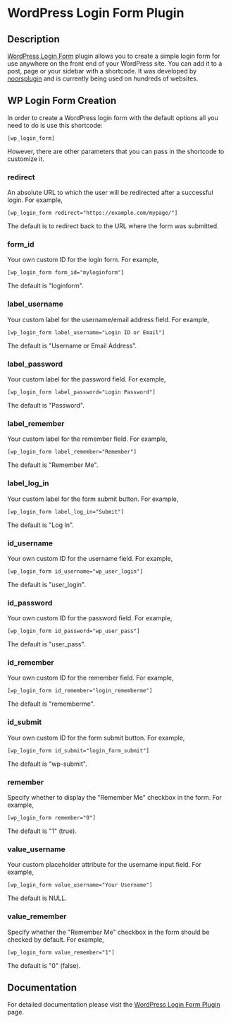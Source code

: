 # WordPress Login Form Plugin

## Description

[WordPress Login Form](https://noorsplugin.com/wordpress-login-form-plugin/) plugin allows you to create a simple login form for use anywhere on the front end of your WordPress site. You can add it to a post, page or your sidebar with a shortcode. It was developed by [noorsplugin](https://noorsplugin.com/) and is currently being used on hundreds of websites.

## WP Login Form Creation

In order to create a WordPress login form with the default options all you need to do is use this shortcode:
```
[wp_login_form]
```
However, there are other parameters that you can pass in the shortcode to customize it.

### redirect

An absolute URL to which the user will be redirected after a successful login. For example,
```
[wp_login_form redirect="https://example.com/mypage/"]
```
The default is to redirect back to the URL where the form was submitted.

### form_id

Your own custom ID for the login form. For example,
```
[wp_login_form form_id="myloginform"]
```
The default is "loginform".

### label_username

Your custom label for the username/email address field. For example,
```
[wp_login_form label_username="Login ID or Email"]
```
The default is "Username or Email Address".

### label_password

Your custom label for the password field. For example,
```
[wp_login_form label_password="Login Password"]
```
The default is "Password".

### label_remember

Your custom label for the remember field. For example,
```
[wp_login_form label_remember="Remember"]
```
The default is "Remember Me".

### label_log_in

Your custom label for the form submit button. For example,
```
[wp_login_form label_log_in="Submit"]
```
The default is "Log In".

### id_username

Your own custom ID for the username field. For example,
```
[wp_login_form id_username="wp_user_login"]
```
The default is "user_login".

### id_password

Your own custom ID for the password field. For example,
```
[wp_login_form id_password="wp_user_pass"]
```
The default is "user_pass".

### id_remember

Your own custom ID for the remember field. For example,
```
[wp_login_form id_remember="login_rememberme"]
```
The default is "rememberme".

### id_submit

Your own custom ID for the form submit button. For example,
```
[wp_login_form id_submit="login_form_submit"]
```
The default is "wp-submit".

### remember

Specify whether to display the "Remember Me" checkbox in the form. For example,
```
[wp_login_form remember="0"]
```
The default is "1" (true).

### value_username

Your custom placeholder attribute for the username input field. For example,
```
[wp_login_form value_username="Your Username"]
```
The default is NULL.

### value_remember

Specify whether the "Remember Me" checkbox in the form should be checked by default. For example,
```
[wp_login_form value_remember="1"]
```
The default is "0" (false).

## Documentation

For detailed documentation please visit the [WordPress Login Form Plugin](https://noorsplugin.com/wordpress-login-form-plugin/) page.
